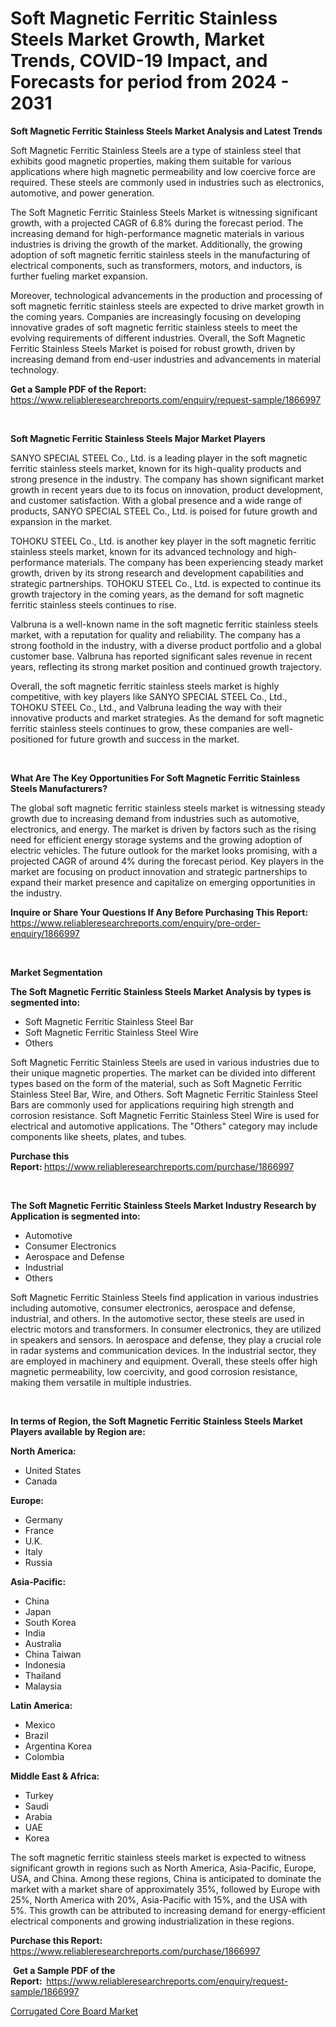 <p><h1>Soft Magnetic Ferritic Stainless Steels Market Growth, Market Trends, COVID-19 Impact, and Forecasts for period from 2024 - 2031</h1></p><p><strong>Soft Magnetic Ferritic Stainless Steels Market Analysis and Latest Trends</strong></p>
<p><p>Soft Magnetic Ferritic Stainless Steels are a type of stainless steel that exhibits good magnetic properties, making them suitable for various applications where high magnetic permeability and low coercive force are required. These steels are commonly used in industries such as electronics, automotive, and power generation.</p><p>The Soft Magnetic Ferritic Stainless Steels Market is witnessing significant growth, with a projected CAGR of 6.8% during the forecast period. The increasing demand for high-performance magnetic materials in various industries is driving the growth of the market. Additionally, the growing adoption of soft magnetic ferritic stainless steels in the manufacturing of electrical components, such as transformers, motors, and inductors, is further fueling market expansion.</p><p>Moreover, technological advancements in the production and processing of soft magnetic ferritic stainless steels are expected to drive market growth in the coming years. Companies are increasingly focusing on developing innovative grades of soft magnetic ferritic stainless steels to meet the evolving requirements of different industries. Overall, the Soft Magnetic Ferritic Stainless Steels Market is poised for robust growth, driven by increasing demand from end-user industries and advancements in material technology.</p></p>
<p><strong>Get a Sample PDF of the Report:&nbsp;</strong> <a href="https://www.reliableresearchreports.com/enquiry/request-sample/1866997">https://www.reliableresearchreports.com/enquiry/request-sample/1866997</a></p>
<p>&nbsp;</p>
<p><strong>Soft Magnetic Ferritic Stainless Steels Major Market Players</strong></p>
<p><p>SANYO SPECIAL STEEL Co., Ltd. is a leading player in the soft magnetic ferritic stainless steels market, known for its high-quality products and strong presence in the industry. The company has shown significant market growth in recent years due to its focus on innovation, product development, and customer satisfaction. With a global presence and a wide range of products, SANYO SPECIAL STEEL Co., Ltd. is poised for future growth and expansion in the market. </p><p>TOHOKU STEEL Co., Ltd. is another key player in the soft magnetic ferritic stainless steels market, known for its advanced technology and high-performance materials. The company has been experiencing steady market growth, driven by its strong research and development capabilities and strategic partnerships. TOHOKU STEEL Co., Ltd. is expected to continue its growth trajectory in the coming years, as the demand for soft magnetic ferritic stainless steels continues to rise.</p><p>Valbruna is a well-known name in the soft magnetic ferritic stainless steels market, with a reputation for quality and reliability. The company has a strong foothold in the industry, with a diverse product portfolio and a global customer base. Valbruna has reported significant sales revenue in recent years, reflecting its strong market position and continued growth trajectory.</p><p>Overall, the soft magnetic ferritic stainless steels market is highly competitive, with key players like SANYO SPECIAL STEEL Co., Ltd., TOHOKU STEEL Co., Ltd., and Valbruna leading the way with their innovative products and market strategies. As the demand for soft magnetic ferritic stainless steels continues to grow, these companies are well-positioned for future growth and success in the market.</p></p>
<p>&nbsp;</p>
<p><strong>What Are The Key Opportunities For Soft Magnetic Ferritic Stainless Steels Manufacturers?</strong></p>
<p><p>The global soft magnetic ferritic stainless steels market is witnessing steady growth due to increasing demand from industries such as automotive, electronics, and energy. The market is driven by factors such as the rising need for efficient energy storage systems and the growing adoption of electric vehicles. The future outlook for the market looks promising, with a projected CAGR of around 4% during the forecast period. Key players in the market are focusing on product innovation and strategic partnerships to expand their market presence and capitalize on emerging opportunities in the industry.</p></p>
<p><strong>Inquire or Share Your Questions If Any Before Purchasing This Report:</strong> <a href="https://www.reliableresearchreports.com/enquiry/pre-order-enquiry/1866997">https://www.reliableresearchreports.com/enquiry/pre-order-enquiry/1866997</a></p>
<p>&nbsp;</p>
<p><strong>Market Segmentation</strong></p>
<p><strong>The Soft Magnetic Ferritic Stainless Steels Market Analysis by types is segmented into:</strong></p>
<p><ul><li>Soft Magnetic Ferritic Stainless Steel Bar</li><li>Soft Magnetic Ferritic Stainless Steel Wire</li><li>Others</li></ul></p>
<p><p>Soft Magnetic Ferritic Stainless Steels are used in various industries due to their unique magnetic properties. The market can be divided into different types based on the form of the material, such as Soft Magnetic Ferritic Stainless Steel Bar, Wire, and Others. Soft Magnetic Ferritic Stainless Steel Bars are commonly used for applications requiring high strength and corrosion resistance. Soft Magnetic Ferritic Stainless Steel Wire is used for electrical and automotive applications. The "Others" category may include components like sheets, plates, and tubes.</p></p>
<p><strong>Purchase this Report:&nbsp;</strong><a href="https://www.reliableresearchreports.com/purchase/1866997">https://www.reliableresearchreports.com/purchase/1866997</a></p>
<p>&nbsp;</p>
<p><strong>The Soft Magnetic Ferritic Stainless Steels Market Industry Research by Application is segmented into:</strong></p>
<p><ul><li>Automotive</li><li>Consumer Electronics</li><li>Aerospace and Defense</li><li>Industrial</li><li>Others</li></ul></p>
<p><p>Soft Magnetic Ferritic Stainless Steels find application in various industries including automotive, consumer electronics, aerospace and defense, industrial, and others. In the automotive sector, these steels are used in electric motors and transformers. In consumer electronics, they are utilized in speakers and sensors. In aerospace and defense, they play a crucial role in radar systems and communication devices. In the industrial sector, they are employed in machinery and equipment. Overall, these steels offer high magnetic permeability, low coercivity, and good corrosion resistance, making them versatile in multiple industries.</p></p>
<p>&nbsp;</p>
<p><strong>In terms of Region, the Soft Magnetic Ferritic Stainless Steels Market Players available by Region are:</strong></p>
<p>
    <p> <strong> North America: </strong>
        <ul>
            <li>United States</li>
            <li>Canada</li>
        </ul>
        </p> 
    <p> <strong> Europe: </strong>
        <ul>
            <li>Germany</li>
            <li>France</li>
            <li>U.K.</li>
            <li>Italy</li>
            <li>Russia</li>
        </ul>
        </p> 
    <p> <strong> Asia-Pacific: </strong>
        <ul>
            <li>China</li>
            <li>Japan</li>
            <li>South Korea</li>
            <li>India</li>
            <li>Australia</li>
            <li>China Taiwan</li>
            <li>Indonesia</li>
            <li>Thailand</li>
            <li>Malaysia</li>
        </ul>
        </p> 
    <p> <strong> Latin America: </strong>
        <ul>
            <li>Mexico</li>
            <li>Brazil</li>
            <li>Argentina Korea</li>
            <li>Colombia</li>
        </ul>
        </p> 
    <p> <strong> Middle East & Africa: </strong>
        <ul>
            <li>Turkey</li>
            <li>Saudi</li>
            <li>Arabia</li>
            <li>UAE</li>
            <li>Korea</li>
        </ul>
    </p>
    </p>
<p><p>The soft magnetic ferritic stainless steels market is expected to witness significant growth in regions such as North America, Asia-Pacific, Europe, USA, and China. Among these regions, China is anticipated to dominate the market with a market share of approximately 35%, followed by Europe with 25%, North America with 20%, Asia-Pacific with 15%, and the USA with 5%. This growth can be attributed to increasing demand for energy-efficient electrical components and growing industrialization in these regions.</p></p>
<p><strong>Purchase this Report: </strong><a href="https://www.reliableresearchreports.com/purchase/1866997">https://www.reliableresearchreports.com/purchase/1866997</a></p>
<p>&nbsp;<strong>Get a Sample PDF of the Report:&nbsp;&nbsp;</strong><a href="https://www.reliableresearchreports.com/enquiry/request-sample/1866997">https://www.reliableresearchreports.com/enquiry/request-sample/1866997</a></p>
<p><strong></strong></p>
<p><p><a href="https://github.com/RoccoManning/Market-Research-Report-List-4/blob/main/corrugated-core-board-market.md">Corrugated Core Board Market</a></p></p>